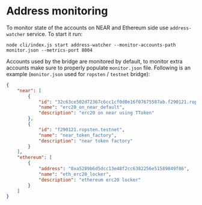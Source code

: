 # Address monitoring

To monitor state of the accounts on NEAR and Ethereum side use `address-watcher` service. To start it run:

```
node cli/index.js start address-watcher --monitor-accounts-path monitor.json --metrics-port 8004
```

Accounts used by the bridge are monitored by default, to monitor extra accounts make sure to properly populate `monitor.json` file. Following is an example (`monitor.json` used for `ropsten` / `testnet` bridge):

```json
{
    "near": [
        {
            "id": "32c63ce502d72367c6cc1cf0d0e16f07675587ab.f290121.ropsten.testnet",
            "name": "erc20_on_near_default",
            "description": "erc20 on near using TToken"
        },
        {
            "id": "f290121.ropsten.testnet",
            "name": "near_token_factory",
            "description": "near token factory"
        }
    ],
    "ethereum": [
        {
            "address": "0xa5289b6d5dcc13e48f2cc6382256e51589849f86",
            "name": "eth_erc20_locker",
            "description": "ethereum erc20 locker"
        }
    ]
}
```
